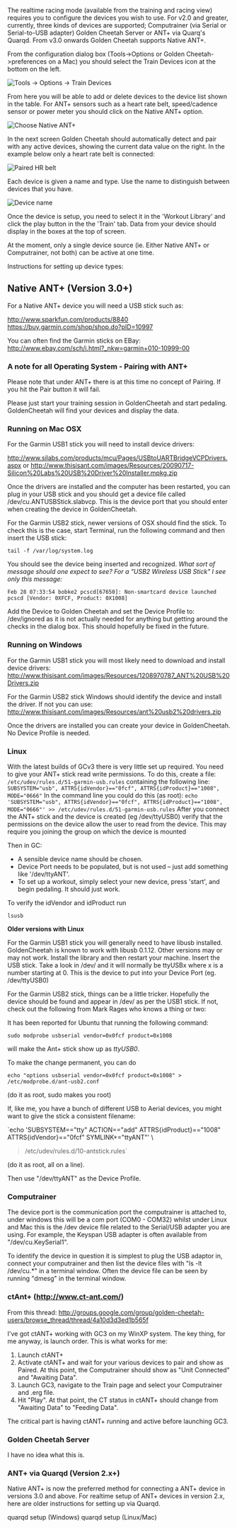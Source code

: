 The realtime racing mode (available from the training and racing view) requires you to configure the devices you wish to use. For v2.0 and greater, currently, three kinds of devices are supported; Computrainer (via Serial or Serial-to-USB adapter) Golden Cheetah Server or ANT+ via Quarq's Quarqd. From v3.0 onwards Golden Cheetah supports Native ANT+.

From the configuration dialog box (Tools->Options or Golden Cheetah->preferences on a Mac) you should select the Train Devices icon at the bottom on the left. 

![Tools -> Options -> Train Devices](https://raw.github.com/dhague/GoldenCheetah/master/doc/web/Tools_Options_TrainDevices.png)

From here you will be able to add or delete devices to the device list shown in the table. 
For ANT+ sensors such as a heart rate belt, speed/cadence sensor or power meter you should click on the Native ANT+ option.

![Choose Native ANT+](https://raw.github.com/dhague/GoldenCheetah/master/doc/web/AddNativeAnt.png)

In the next screen Golden Cheetah should automatically detect and pair with any active devices, showing the current data value on the right. In the example below only a heart rate belt is connected:

![Paired HR belt](https://raw.github.com/dhague/GoldenCheetah/master/doc/web/PairedHR.png)

Each device is given a name and type. Use the name to distinguish between devices that you have. 

![Device name](https://raw.github.com/dhague/GoldenCheetah/master/doc/web/NameConfig.png)

Once the device is setup, you need to select it in the 'Workout Library' and click the play button in the the 'Train' tab. Data from your device should display in the boxes at the top of screen.

At the moment, only a single device source (ie. Either Native ANT+ or Computrainer, not both) can be active at one time.

Instructions for setting up device types:

## Native ANT+ (Version 3.0+)
For a Native ANT+ device you will need a USB stick such as:

http://www.sparkfun.com/products/8840
https://buy.garmin.com/shop/shop.do?pID=10997

You can often find the Garmin sticks on EBay:
http://www.ebay.com/sch/i.html?_nkw=garmin+010-10999-00

### A note for all Operating System - Pairing with ANT+
Please note that under ANT+ there is at this time no concept of Pairing. If you hit the Pair button it will fail.

Please just start your training session in GoldenCheetah and start pedaling.
GoldenCheetah will find your devices and display the data.

### Running on Mac OSX
For the Garmin USB1 stick you will need to install device drivers:

http://www.silabs.com/products/mcu/Pages/USBtoUARTBridgeVCPDrivers.aspx
or
http://www.thisisant.com/images/Resources/20090717-Silicon%20Labs%20USB%20Driver%20Installer.mpkg.zip

Once the drivers are installed and the computer has been restarted, you can plug in your USB stick and you should get a device file called /dev/cu.ANTUSBStick.slabvcp. This is the device port that you should enter when creating the device in GoldenCheetah.

For the Garmin USB2 stick, newer versions of OSX should find the stick.
To check this is the case, start Terminal, run the following command and then insert the USB stick:

`tail -f /var/log/system.log`

You should see the device being inserted and recognized.  *What sort of message should one expect to see? For a "USB2 Wireless USB Stick" I see only this message:*

    Feb 28 07:33:54 bobke2 pcscd[67650]: Non-smartcard device launched pcscd [Vendor: 0XFCF, Product: 0X1008]

Add the Device to Golden Cheetah and set the Device Profile to: /dev/ignored as it is not actually needed for anything but getting around the checks in the dialog box. This should hopefully be fixed in the future.

### Running on Windows
For the Garmin USB1 stick you will most likely need to download and install device drivers:
http://www.thisisant.com/images/Resources/1208970787_ANT%20USB%20Drivers.zip

For the Garmin USB2 stick Windows should identify the device and install the driver. If not you can use:
http://www.thisisant.com/images/Resources/ant%20usb2%20drivers.zip

Once the drivers are installed you can create your device in GoldenCheetah. No Device Profile is needed.

### Linux

With the latest builds of GCv3 there is very little set up required.
You need to give your ANT+ stick read write permissions.
To do this, create a file:
`/etc/udev/rules.d/51-garmin-usb.rules`
containing the following line:
`SUBSYSTEM="usb", ATTRS{idVendor}=="0fcf", ATTRS{idProduct}=="1008", MODE="0666"` 
In the command line you could do this (as root):
`echo 'SUBSYSTEM="usb", ATTRS{idVendor}=="0fcf", ATTRS{idProduct}=="1008", MODE="0666"' >> /etc/udev/rules.d/51-garmin-usb.rules`
After you connect the ANT+ stick and the device is created (eg /dev/ttyUSB0) verify that the permissions on the device allow the user to read from the device. This may require you joining the group on which the device is mounted

Then in GC:

* A sensible device name should be chosen.
* Device Port needs to be populated, but is not used – just add something like '/dev/ttyANT'.
* To set up a workout, simply select your new device, press 'start', and begin pedaling. It should just work.

To verify the idVendor and idProduct run

`lsusb`

**Older versions with Linux**

For the Garmin USB1 stick you will generally need to have libusb installed. GoldenCheetah is known to work with libusb 0.1.12. Other versions may or may not work. Install the library and then restart your machine. Insert the USB stick. Take a look in /dev/ and it will normally be ttyUSBx where x is a number starting at 0. This is the device to put into your Device Port (eg. /dev/ttyUSB0)

For the Garmin USB2 stick, things can be a little tricker. Hopefully the device should be found and appear in /dev/ as per the USB1 stick. If not, check out the following from Mark Rages who knows a thing or two:

It has been reported for Ubuntu that running the following command: 

`sudo modprobe usbserial vendor=0x0fcf product=0x1008`

will make the Ant+ stick show up as _ttyUSB0_.

To make the change permanent, you can do 

`echo "options usbserial vendor=0x0fcf product=0x1008" > /etc/modprobe.d/ant-usb2.conf`

(do it as root, sudo makes you root) 

If, like me, you have a bunch of different USB to Aerial devices, you might want to give the stick a consistent filename:
 
`echo 'SUBSYSTEM=="tty" ACTION=="add" ATTRS{idProduct}=="1008" ATTRS{idVendor}=="0fcf" SYMLINK+="ttyANT"' \
> /etc/udev/rules.d/10-antstick.rules`

(do it as root, all on a line).
 
Then use "/dev/ttyANT" as the Device Profile.

### Computrainer

The device port is the communication port the computrainer is attached to, under windows this will be a com port (COM0 - COM32) whilst under Linux and Mac this is the /dev device file related to the Serial/USB adapter you are using. For example, the Keyspan USB adapter is often available from "/dev/cu.KeySerial1".

To identify the device in question it is simplest to plug the USB adaptor in, connect your computrainer and then list the device files with "ls -lt /dev/cu.*" in a terminal window. Often the device file can be seen by running "dmesg" in the terminal window.

### ctAnt+ (http://www.ct-ant.com/)

From this thread: http://groups.google.com/group/golden-cheetah-users/browse_thread/thread/4a10d3d3ed1b565f

I've got ctANT+ working with GC3 on my WinXP system. The key thing, for me anyway, is launch order. This is what works for me:

1. Launch ctANT+
1. Activate ctANT+ and wait for your various devices to pair and show as Paired. At this point, the Computrainer should show as "Unit Connected" and "Awaiting Data".
1. Launch GC3, navigate to the Train page and select your Computrainer and .erg file.
1. Hit "Play". At that point, the CT status in ctANT+ should change from "Awaiting Data" to "Feeding Data".

The critical part is having ctANT+ running and active before launching GC3.

### Golden Cheetah Server

I have no idea what this is.

### ANT+ via Quarqd (Version 2.x+)

Native ANT+ is now the preferred method for connecting a ANT+ device in versions 3.0 and above.
For realtime setup of ANT+ devices in version 2.x, here are older instructions for setting up via Quarqd.

quarqd setup (Windows)
quarqd setup (Linux/Mac)